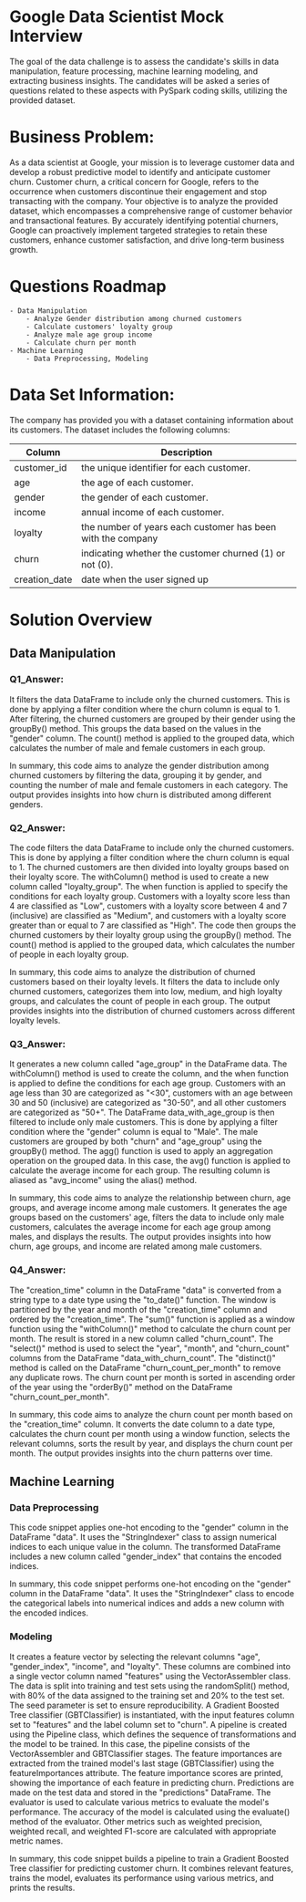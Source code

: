 # **Google Data Scientist Mock Interview**
  The goal of the data challenge is to assess the candidate's skills in data manipulation, feature processing, machine learning modeling, and extracting business insights. The candidates will be asked a series of questions related to these aspects with PySpark coding skills, utilizing the provided dataset.
  
# **Business Problem:**

As a data scientist at Google, your mission is to leverage customer data and develop a robust predictive model to identify and anticipate customer churn. Customer churn, a critical concern for Google, refers to the occurrence when customers discontinue their engagement and stop transacting with the company. Your objective is to analyze the provided dataset, which encompasses a comprehensive range of customer behavior and transactional features. By accurately identifying potential churners, Google can proactively implement targeted strategies to retain these customers, enhance customer satisfaction, and drive long-term business growth.

# **Questions Roadmap**
    - Data Manipulation
        - Analyze Gender distribution among churned customers
        - Calculate customers' loyalty group
        - Analyze male age group income
        - Calculate churn per month
    - Machine Learning
        - Data Preprocessing, Modeling


# **Data Set Information:**

The company has provided you with a dataset containing information about its customers. The dataset includes the following columns:

|Column	| Description |
|--------------|-------------|
|customer_id	| the unique identifier for each customer. |
|age	| the age of each customer.|
|gender	| the gender of each customer.|
|income	| annual income of each customer.|
|loyalty	| the number of years each customer has been with the company|
|churn	| indicating whether the customer churned (1) or not (0).|
|creation_date |	date when the user signed up|

# **Solution Overview**

## Data Manipulation
### Q1_Answer:
It filters the data DataFrame to include only the churned customers. This is done by applying a filter condition where the churn column is equal to 1. After filtering, the churned customers are grouped by their gender using the groupBy() method. This groups the data based on the values in the "gender" column. The count() method is applied to the grouped data, which calculates the number of male and female customers in each group.

In summary, this code aims to analyze the gender distribution among churned customers by filtering the data, grouping it by gender, and counting the number of male and female customers in each category. The output provides insights into how churn is distributed among different genders.

### Q2_Answer:
The code filters the data DataFrame to include only the churned customers. This is done by applying a filter condition where the churn column is equal to 1. The churned customers are then divided into loyalty groups based on their loyalty score. The withColumn() method is used to create a new column called "loyalty_group". The when function is applied to specify the conditions for each loyalty group. Customers with a loyalty score less than 4 are classified as "Low", customers with a loyalty score between 4 and 7 (inclusive) are classified as "Medium", and customers with a loyalty score greater than or equal to 7 are classified as "High". The code then groups the churned customers by their loyalty group using the groupBy() method. The count() method is applied to the grouped data, which calculates the number of people in each loyalty group.

In summary, this code aims to analyze the distribution of churned customers based on their loyalty levels. It filters the data to include only churned customers, categorizes them into low, medium, and high loyalty groups, and calculates the count of people in each group. The output provides insights into the distribution of churned customers across different loyalty levels.

### Q3_Answer:
It generates a new column called "age_group" in the DataFrame data. The withColumn() method is used to create the column, and the when function is applied to define the conditions for each age group. Customers with an age less than 30 are categorized as "<30", customers with an age between 30 and 50 (inclusive) are categorized as "30-50", and all other customers are categorized as "50+". The DataFrame data_with_age_group is then filtered to include only male customers. This is done by applying a filter condition where the "gender" column is equal to "Male". The male customers are grouped by both "churn" and "age_group" using the groupBy() method. The agg() function is used to apply an aggregation operation on the grouped data. In this case, the avg() function is applied to calculate the average income for each group. The resulting column is aliased as "avg_income" using the alias() method.

In summary, this code aims to analyze the relationship between churn, age groups, and average income among male customers. It generates the age groups based on the customers' age, filters the data to include only male customers, calculates the average income for each age group among males, and displays the results. The output provides insights into how churn, age groups, and income are related among male customers.

### Q4_Answer:
The "creation_time" column in the DataFrame "data" is converted from a string type to a date type using the "to_date()" function. The window is partitioned by the year and month of the "creation_time" column and ordered by the "creation_time". The "sum()" function is applied as a window function using the "withColumn()" method to calculate the churn count per month. The result is stored in a new column called "churn_count". The "select()" method is used to select the "year", "month", and "churn_count" columns from the DataFrame "data_with_churn_count". The "distinct()" method is called on the DataFrame "churn_count_per_month" to remove any duplicate rows. The churn count per month is sorted in ascending order of the year using the "orderBy()" method on the DataFrame "churn_count_per_month".

In summary, this code aims to analyze the churn count per month based on the "creation_time" column. It converts the date column to a date type, calculates the churn count per month using a window function, selects the relevant columns, sorts the result by year, and displays the churn count per month. The output provides insights into the churn patterns over time.

## Machine Learning
### Data Preprocessing
This code snippet applies one-hot encoding to the "gender" column in the DataFrame "data". It uses the "StringIndexer" class to assign numerical indices to each unique value in the column. The transformed DataFrame includes a new column called "gender_index" that contains the encoded indices.

In summary, this code snippet performs one-hot encoding on the "gender" column in the DataFrame "data". It uses the "StringIndexer" class to encode the categorical labels into numerical indices and adds a new column with the encoded indices.

### Modeling
It creates a feature vector by selecting the relevant columns "age", "gender_index", "income", and "loyalty". These columns are combined into a single vector column named "features" using the VectorAssembler class. The data is split into training and test sets using the randomSplit() method, with 80% of the data assigned to the training set and 20% to the test set. The seed parameter is set to ensure reproducibility. A Gradient Boosted Tree classifier (GBTClassifier) is instantiated, with the input features column set to "features" and the label column set to "churn". A pipeline is created using the Pipeline class, which defines the sequence of transformations and the model to be trained. In this case, the pipeline consists of the VectorAssembler and GBTClassifier stages. The feature importances are extracted from the trained model's last stage (GBTClassifier) using the featureImportances attribute. The feature importance scores are printed, showing the importance of each feature in predicting churn. Predictions are made on the test data and stored in the "predictions" DataFrame. The evaluator is used to calculate various metrics to evaluate the model's performance. The accuracy of the model is calculated using the evaluate() method of the evaluator. Other metrics such as weighted precision, weighted recall, and weighted F1-score are calculated with appropriate metric names.

In summary, this code snippet builds a pipeline to train a Gradient Boosted Tree classifier for predicting customer churn. It combines relevant features, trains the model, evaluates its performance using various metrics, and prints the results.

